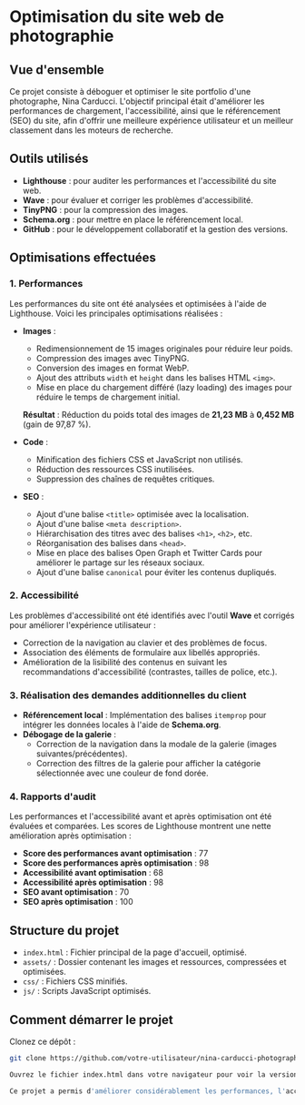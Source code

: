 # Optimisation du site web de photographie

## Vue d'ensemble

Ce projet consiste à déboguer et optimiser le site portfolio d'une photographe, Nina Carducci. L'objectif principal était d'améliorer les performances de chargement, l'accessibilité, ainsi que le référencement (SEO) du site, afin d'offrir une meilleure expérience utilisateur et un meilleur classement dans les moteurs de recherche.

## Outils utilisés

- **Lighthouse** : pour auditer les performances et l'accessibilité du site web.
- **Wave** : pour évaluer et corriger les problèmes d'accessibilité.
- **TinyPNG** : pour la compression des images.
- **Schema.org** : pour mettre en place le référencement local.
- **GitHub** : pour le développement collaboratif et la gestion des versions.

## Optimisations effectuées

### 1. Performances

Les performances du site ont été analysées et optimisées à l'aide de Lighthouse. Voici les principales optimisations réalisées :

- **Images** :
  - Redimensionnement de 15 images originales pour réduire leur poids.
  - Compression des images avec TinyPNG.
  - Conversion des images en format WebP.
  - Ajout des attributs `width` et `height` dans les balises HTML `<img>`.
  - Mise en place du chargement différé (lazy loading) des images pour réduire le temps de chargement initial.

  **Résultat** : Réduction du poids total des images de **21,23 MB** à **0,452 MB** (gain de 97,87 %).

- **Code** :
  - Minification des fichiers CSS et JavaScript non utilisés.
  - Réduction des ressources CSS inutilisées.
  - Suppression des chaînes de requêtes critiques.

- **SEO** :
  - Ajout d'une balise `<title>` optimisée avec la localisation.
  - Ajout d'une balise `<meta description>`.
  - Hiérarchisation des titres avec des balises `<h1>`, `<h2>`, etc.
  - Réorganisation des balises dans `<head>`.
  - Mise en place des balises Open Graph et Twitter Cards pour améliorer le partage sur les réseaux sociaux.
  - Ajout d'une balise `canonical` pour éviter les contenus dupliqués.

### 2. Accessibilité

Les problèmes d'accessibilité ont été identifiés avec l'outil **Wave** et corrigés pour améliorer l'expérience utilisateur :

- Correction de la navigation au clavier et des problèmes de focus.
- Association des éléments de formulaire aux libellés appropriés.
- Amélioration de la lisibilité des contenus en suivant les recommandations d'accessibilité (contrastes, tailles de police, etc.).

### 3. Réalisation des demandes additionnelles du client

- **Référencement local** : Implémentation des balises `itemprop` pour intégrer les données locales à l'aide de **Schema.org**.
- **Débogage de la galerie** :
  - Correction de la navigation dans la modale de la galerie (images suivantes/précédentes).
  - Correction des filtres de la galerie pour afficher la catégorie sélectionnée avec une couleur de fond dorée.

### 4. Rapports d'audit

Les performances et l'accessibilité avant et après optimisation ont été évaluées et comparées. Les scores de Lighthouse montrent une nette amélioration après optimisation :

- **Score des performances avant optimisation** : 77
- **Score des performances après optimisation** : 98
- **Accessibilité avant optimisation** : 68
- **Accessibilité après optimisation** : 98
- **SEO avant optimisation** : 70
- **SEO après optimisation** : 100

## Structure du projet

- `index.html` : Fichier principal de la page d'accueil, optimisé.
- `assets/` : Dossier contenant les images et ressources, compressées et optimisées.
- `css/` : Fichiers CSS minifiés.
- `js/` : Scripts JavaScript optimisés.

## Comment démarrer le projet

Clonez ce dépôt :

```bash
git clone https://github.com/votre-utilisateur/nina-carducci-photographe.git

Ouvrez le fichier index.html dans votre navigateur pour voir la version optimisée du site.Conclusion

Ce projet a permis d'améliorer considérablement les performances, l'accessibilité et le référencement du site de Nina Carducci. Ces modifications assurent une meilleure visibilité sur les moteurs de recherche et une expérience utilisateur plus fluide.
